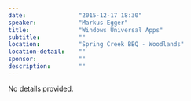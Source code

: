 ```yaml
---
date:               "2015-12-17 18:30"
speaker:            "Markus Egger"
title:              "Windows Universal Apps"
subtitle:           ""
location:           "Spring Creek BBQ - Woodlands"
location-detail:    ""
sponsor:            ""
description:        ""
---
```

No details provided.

